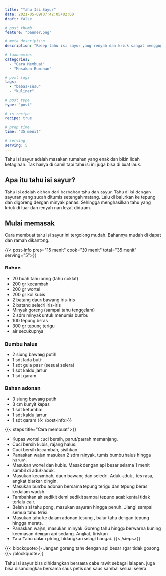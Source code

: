 ```yaml
---
title: "Tahu Isi Sayur"
date: 2021-05-09T07:42:05+02:00
draft: false

# post thumb
feature: "banner.png"

# meta description
description: "Resep tahu isi sayur yang renyah dan kriuk sangat menggugah selera. Masakan rumahan ini cocok menjadi camilan sehari-hari."

# taxonomies
categories:
  - "Cara Membuat"
  - "Masakan Rumahan"

# post tags
tags:
  - "bebas-susu"
  - "kuliner"

# post type
type: "post"

# is recipe
recipe: true

# prep time
time: "35 menit"

# serving
serving: 5
---
```

Tahu isi sayur adalah masakan rumahan yang enak dan bikin lidah ketagihan. Tak hanya di camil tapi tahu isi ini juga bisa di buat lauk.

## Apa itu tahu isi sayur?

Tahu isi adalah olahan dari berbahan tahu dan sayur. Tahu di isi dengan sayuran yang sudah ditumis setengah matang. Lalu di balurkan ke tepung dan digoreng dengan minyak panas. Sehingga menghasilkan tahu yang kriuk di luar dan renyah nan lezat didalam.

## Mulai memasak

Cara membuat tahu isi sayur ini tergolong mudah. Bahannya mudah di dapat dan ramah dikantong.

{{< post-info prep="15 menit" cook="20 menit" total="35 menit" serving="5">}}

### Bahan

-   20 buah tahu pong (tahu coklat)
-   200 gr kecambah
-   200 gr wortel
-   200 gr kol kubis
-   2 batang daun bawang iris-iris
-   2 batang seledri iris-iris
-   Minyak goreng (sampai tahu tenggelam)
-   2 sdm minyak untuk menumis bumbu
-   100 tepung beras
-   300 gr tepung terigu
-   air secukupnya

### Bumbu halus

-   2 siung bawang putih
-   1 sdt lada butir
-   1 sdt gula pasir (sesuai selera)
-   1 sdt kaldu jamur
-   1 sdt garam

### Bahan adonan

-   3 siung bawang putih
-   3 cm kunyit kupas
-   1 sdt ketumbar
-   1 sdt kaldu jamur
-   1 sdt garam
{{< /post-info>}}

{{< steps title="Cara membuat">}}
- Kupas wortel cuci bersih, parut/pasrah memanjang.
- Cuci bersih kubis, rajang halus.
- Cuci bersih kecambah, sisihkan.
- Panaskan wajan masukan 2 sdm minyak, tumis bumbu halus hingga harum.
- Masukan wortel dan kubis. Masak dengan api besar selama 1 menit sambil di aduk-aduk.
- Masukan kecambah, daun bawang dan seledri. Aduk-aduk , tes rasa, angkat biarkan dingin.
- Masukan bumbu adonan bersama tepung terigu dan tepung beras kedalam wadah.
- Tambahkan air sedikit demi sedikit sampai tepung agak kental tidak terlalu cair.
- Belah sisi tahu pong, masukan sayuran hingga penuh. Ulangi sampai semua tahu terisi.
- Masukan tahu ke dalam adonan tepung , balur tahu dengan tepung hingga merata.
- Panaskan wajan, masukan minyak. Goreng tahu hingga berwarna kuning keemasan dengan api sedang. Angkat, tiriskan
- Tata Tahu dalam piring, hidangkan selagi hangat.
{{< /steps>}}

{{< blockquote>}}
Jangan goreng tahu dengan api besar agar tidak gosong.
{{< /blockquote>}}

Tahu isi sayur bisa dihidangkan bersama cabe rawit sebagai lalapan. juga bisa disandingkan bersama saus petis dan saus sambal sesuai selera.
